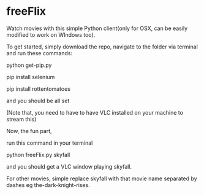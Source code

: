 # freeFlix
Watch movies with this simple Python client(only for OSX, can be easily modified to work on WIndows too). 

To get started, simply download the repo, navigate to the folder via terminal and run these commands:

python get-pip.py 

pip install selenium

pip install rottentomatoes


and you should be all set

(Note that, you need to have to have VLC installed on your machine to stream this)

Now, the fun part,

run this command in your terminal

python freeFlix.py skyfall


and you should get a VLC window playing skyfall.

For other movies, simple replace skyfall with that movie name separated by dashes eg the-dark-knight-rises.
